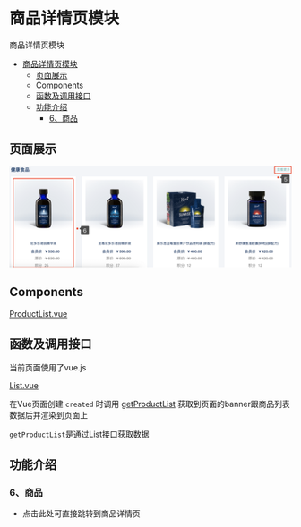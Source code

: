 # 商品详情页模块

  商品详情页模块
<!-- TOC -->

- [商品详情页模块](#商品详情页模块)
  - [页面展示](#页面展示)
  - [Components](#components)
  - [函数及调用接口](#函数及调用接口)
  - [功能介绍](#功能介绍)
    - [6、商品](#6商品)

<!-- /TOC -->
## 页面展示
![image](./images/home_list.png)

## Components
[ProductList.vue](https://gitlab.kyani.cn/kyani-inc/kyani-shop-pc/blob/master/src/views/product/components/ProductList.vue)

## 函数及调用接口
当前页面使用了vue.js

[List.vue](https://gitlab.kyani.cn/kyani-inc/kyani-shop-pc/blob/master/src/views/product/List.vue)

在Vue页面创建 `created` 时调用 [getProductList](https://gitlab.kyani.cn/kyani-inc/kyani-shop-pc/blob/master/src/views/product/List.vue#L45) 获取到页面的banner跟商品列表数据后并渲染到页面上

`getProductList`是通过[List接口](https://gitlab.kyani.cn/kyani-inc/kyani-shop-pc/blob/master/src/api/urls.js#L60)获取数据

## 功能介绍

### 6、商品 
  - 点击此处可直接跳转到商品详情页
